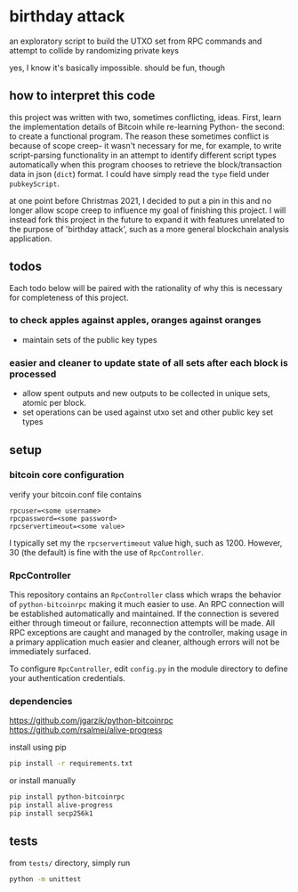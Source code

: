 # birthday attack

an exploratory script to build the UTXO set from RPC commands and attempt to collide by randomizing private keys

yes, I know it's basically impossible. should be fun, though

## how to interpret this code

this project was written with two, sometimes conflicting, ideas. First, learn the implementation details of Bitcoin while re-learning Python- the second: to create a functional program. The reason these sometimes conflict is because of scope creep- it wasn't necessary for me, for example, to write script-parsing functionality in an attempt to identify different script types automatically when this program chooses to retrieve the block/transaction data in json (`dict`) format. I could have simply read the `type` field under `pubkeyScript`.

at one point before Christmas 2021, I decided to put a pin in this and no longer allow scope creep to influence my goal of finishing this project. I will instead fork this project in the future to expand it with features unrelated to the purpose of 'birthday attack', such as a more general blockchain analysis application.

## todos

Each todo below will be paired with the rationality of why this is necessary for completeness of this project.

### to check apples against apples, oranges against oranges
- maintain sets of the public key types

### easier and cleaner to update state of all sets after each block is processed
- allow spent outputs and new outputs to be collected in unique sets, atomic per block.
- set operations can be used against utxo set and other public key set types

## setup

### bitcoin core configuration

verify your bitcoin.conf file contains
```
rpcuser=<some username>
rpcpassword=<some password>
rpcservertimeout=<some value>
```

I typically set my the `rpcservertimeout` value high, such as 1200. However, 30 (the default) is fine with the use of `RpcController`.

### RpcController

This repository contains an `RpcController` class which wraps the behavior of `python-bitcoinrpc` making it much easier to use. An RPC connection will be established automatically and maintained. If the connection is severed either through timeout or failure, reconnection attempts will be made. All RPC exceptions are caught and managed by the controller, making usage in a primary application much easier and cleaner, although errors will not be immediately surfaced.

To configure `RpcController`, edit `config.py` in the module directory to define your authentication credentials.

### dependencies

https://github.com/jgarzik/python-bitcoinrpc \
https://github.com/rsalmei/alive-progress

install using pip
```bash
pip install -r requirements.txt
```

or install manually
```bash
pip install python-bitcoinrpc
pip install alive-progress
pip install secp256k1
```

## tests

from `tests/` directory, simply run
```bash
python -m unittest
```